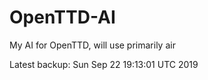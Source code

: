 # OpenTTD-AI
My AI for OpenTTD, will use primarily air

Latest backup: Sun Sep 22 19:13:01 UTC 2019
